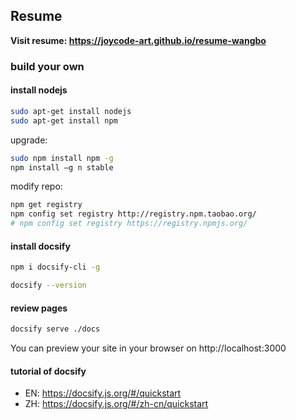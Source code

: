 ## Resume

**Visit resume: https://joycode-art.github.io/resume-wangbo**

### build your own

#### install nodejs

```sh
sudo apt-get install nodejs
sudo apt-get install npm
```

upgrade:

```sh
sudo npm install npm -g
npm install –g n stable
```

modify repo:

```sh
npm get registry 
npm config set registry http://registry.npm.taobao.org/
# npm config set registry https://registry.npmjs.org/
```

#### install docsify

```sh
npm i docsify-cli -g

docsify --version
```

#### review pages

```sh
docsify serve ./docs
```

You can preview your site in your browser on http://localhost:3000

#### tutorial of docsify

- EN: https://docsify.js.org/#/quickstart
- ZH: https://docsify.js.org/#/zh-cn/quickstart

